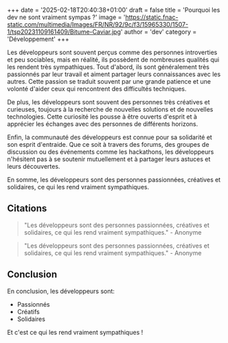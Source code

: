 +++
date = '2025-02-18T20:40:38+01:00'
draft = false
title = 'Pourquoi les dev ne sont vraiment sympas ?'
image = 'https://static.fnac-static.com/multimedia/Images/FR/NR/92/9c/f3/15965330/1507-1/tsp20231109161409/Bitume-Caviar.jpg'
author = 'dev'
category = 'Développement'
+++


Les développeurs sont souvent perçus comme des personnes introverties et peu sociables, mais en réalité, ils possèdent de nombreuses qualités qui les rendent très sympathiques. Tout d'abord, ils sont généralement très passionnés par leur travail et aiment partager leurs connaissances avec les autres. Cette passion se traduit souvent par une grande patience et une volonté d'aider ceux qui rencontrent des difficultés techniques.
<!--more-->

De plus, les développeurs sont souvent des personnes très créatives et curieuses, toujours à la recherche de nouvelles solutions et de nouvelles technologies. Cette curiosité les pousse à être ouverts d'esprit et à apprécier les échanges avec des personnes de différents horizons.

Enfin, la communauté des développeurs est connue pour sa solidarité et son esprit d'entraide. Que ce soit à travers des forums, des groupes de discussion ou des événements comme les hackathons, les développeurs n'hésitent pas à se soutenir mutuellement et à partager leurs astuces et leurs découvertes.

En somme, les développeurs sont des personnes passionnées, créatives et solidaires, ce qui les rend vraiment sympathiques.

## Citations

> "Les développeurs sont des personnes passionnées, créatives et solidaires, ce qui les rend vraiment sympathiques." - Anonyme

> "Les développeurs sont des personnes passionnées, créatives et solidaires, ce qui les rend vraiment sympathiques." - Anonyme


## Conclusion

En conclusion, les développeurs sont:
- Passionnés
- Créatifs
- Solidaires

Et c'est ce qui les rend vraiment sympathiques !
```